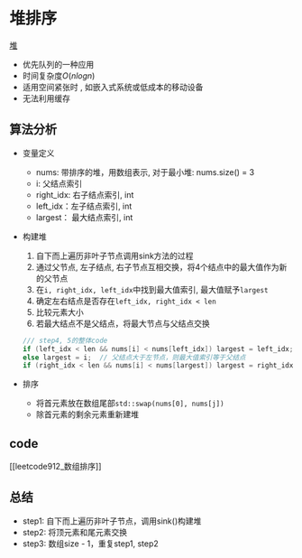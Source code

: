 # 堆排序

[堆](data-structure-heap.md)

- 优先队列的一种应用
- 时间复杂度$O(nlogn)$
- 适用空间紧张时 , 如嵌入式系统或低成本的移动设备
- 无法利用缓存

## 算法分析

- 变量定义
  - nums: 带排序的堆，用数组表示, 对于最小堆: nums.size() = 3
  - i: 父结点索引
  - right_idx: 右子结点索引, int
  - left_idx：左子结点索引, int
  - largest： 最大结点索引, int
- 构建堆
  1. 自下而上遍历非叶子节点调用sink方法的过程
  3. 通过父节点, 左子结点, 右子节点互相交换，将4个结点中的最大值作为新的父节点
  4. 在`i, right_idx, left_idx`中找到最大值索引, 最大值赋予`largest`
  5. 确定左右结点是否存在`left_idx, right_idx < len`
  6. 比较元素大小
  7. 若最大结点不是父结点，将最大节点与父结点交换
  
    ```c++
    /// step4, 5的整体code
    if (left_idx < len && nums[i] < nums[left_idx]) largest = left_idx;
    else largest = i;  // 父结点大于左节点，则最大值索引等于父结点
    if (right_idx < len && nums[i] < nums[largest]) largest = right_idx;
   ``` 
   
- 排序 
  - 将首元素放在数组尾部`std::swap(nums[0], nums[j])`
  - 除首元素的剩余元素重新建堆
   
## code

[[leetcode912_数组排序]]

## 总结

- step1: 自下而上遍历非叶子节点，调用sink()构建堆
- step2: 将顶元素和尾元素交换
- step3: 数组size - 1，重复step1, step2